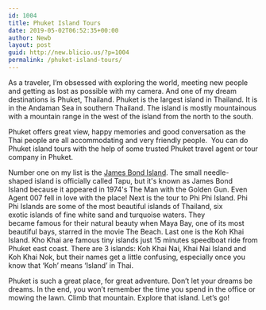 ```yaml
---
id: 1004
title: Phuket Island Tours
date: 2019-05-02T06:52:35+00:00
author: Newb
layout: post
guid: http://new.blicio.us/?p=1004
permalink: /phuket-island-tours/
---
```

As a traveler, I’m obsessed with exploring the world, meeting new people and getting as lost as possible with my camera. And one of my dream destinations is Phuket, Thailand. Phuket is the largest island in Thailand. It is in the Andaman Sea in southern Thailand. The island is mostly mountainous with a mountain range in the west of the island from the north to the south.

Phuket offers great view, happy memories and good conversation as the Thai people are all accommodating and very friendly people.  You can do Phuket island tours with the help of some trusted Phuket travel agent or tour company in Phuket.

Number one on my list is the [James Bond Island](https://www.phuketdreamcompany.asia/). The small needle-shaped island is officially called Tapu, but it's known as James Bond Island because it appeared in 1974's The Man with the Golden Gun. Even Agent 007 fell in love with the place! Next is the tour to Phi Phi Island. Phi Phi Islands are some of the most beautiful islands of Thailand, six exotic islands of fine white sand and turquoise waters. They became famous for their natural beauty when Maya Bay, one of its most beautiful bays, starred in the movie The Beach. Last one is the Koh Khai Island. Kho Khai are famous tiny islands just 15 minutes speedboat ride from Phuket east coast. There are 3 islands: Koh Khai Nai, Khai Nai Island and Koh Khai Nok, but their names get a little confusing, especially once you know that ‘Koh’ means ‘Island’ in Thai.

Phuket is such a great place, for great adventure. Don’t let your dreams be dreams. In the end, you won’t remember the time you spend in the office or mowing the lawn. Climb that mountain. Explore that island. Let’s go!